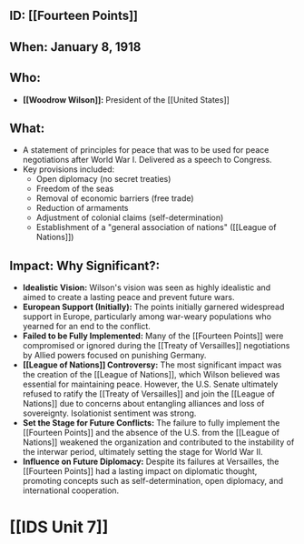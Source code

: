 ## ID: [[Fourteen Points]]

## When: January 8, 1918

## Who: 
* **[[Woodrow Wilson]]:** President of the [[United States]]

## What: 
* A statement of principles for peace that was to be used for peace negotiations after World War I. Delivered as a speech to Congress.
* Key provisions included:
    * Open diplomacy (no secret treaties)
    * Freedom of the seas
    * Removal of economic barriers (free trade)
    * Reduction of armaments
    * Adjustment of colonial claims (self-determination)
    * Establishment of a "general association of nations" ([[League of Nations]])

## Impact: Why Significant?: 
* **Idealistic Vision:** Wilson's vision was seen as highly idealistic and aimed to create a lasting peace and prevent future wars.
* **European Support (Initially):** The points initially garnered widespread support in Europe, particularly among war-weary populations who yearned for an end to the conflict.
* **Failed to be Fully Implemented:** Many of the [[Fourteen Points]] were compromised or ignored during the [[Treaty of Versailles]] negotiations by Allied powers focused on punishing Germany.
* **[[League of Nations]] Controversy:** The most significant impact was the creation of the [[League of Nations]], which Wilson believed was essential for maintaining peace. However, the U.S. Senate ultimately refused to ratify the [[Treaty of Versailles]] and join the [[League of Nations]] due to concerns about entangling alliances and loss of sovereignty. Isolationist sentiment was strong.
* **Set the Stage for Future Conflicts:** The failure to fully implement the [[Fourteen Points]] and the absence of the U.S. from the [[League of Nations]] weakened the organization and contributed to the instability of the interwar period, ultimately setting the stage for World War II.
* **Influence on Future Diplomacy:** Despite its failures at Versailles, the [[Fourteen Points]] had a lasting impact on diplomatic thought, promoting concepts such as self-determination, open diplomacy, and international cooperation.

# [[IDS Unit 7]]